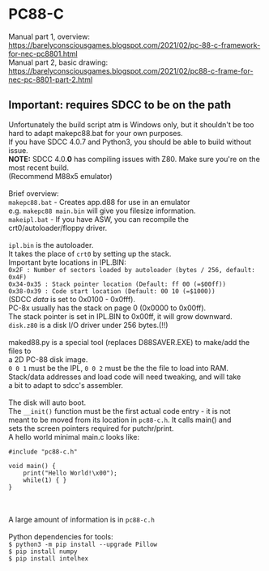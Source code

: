 # PC88-C
Manual part 1, overview: https://barelyconsciousgames.blogspot.com/2021/02/pc-88-c-framework-for-nec-pc8801.html <br> 
Manual part 2, basic drawing: https://barelyconsciousgames.blogspot.com/2021/02/pc88-c-frame-for-nec-pc-8801-part-2.html <br> 

## Important: requires SDCC to be on the path<br>
Unfortunately the build script atm is Windows only, but it shouldn't be too hard to adapt makepc88.bat for your own purposes.<br>
If you have SDCC 4.0.7 and Python3, you should be able to build without issue.<br>
<b>NOTE:</b> SDCC 4.0.<b>0</b> has compiling issues with Z80. Make sure you're on the most recent build.<br>
(Recommend M88x5 emulator)<br>
<br>
Brief overview:<br>
`makepc88.bat` - Creates app.d88 for use in an emulator<br>
e.g. `makepc88 main.bin` will give you filesize information.<br>
`makeipl.bat` - If you have ASW, you can recompile the crt0/autoloader/floppy driver.<br>
<br>
`ipl.bin` is the autoloader.<br>
It takes the place of `crt0` by setting up the stack.<br>
Important byte locations in IPL.BIN:<br>
`0x2F : Number of sectors loaded by autoloader (bytes / 256, default: 0x4F)`<br>
`0x34-0x35 : Stack pointer location (Default: ff 00 (=$00ff))`<br>
`0x38-0x39 : Code start location (Default: 00 10 (=$1000))`<br>
(SDCC _data_ is set to 0x0100 - 0x0fff).<br>
PC-8x usually has the stack on page 0 (0x0000 to 0x00ff).<br>
The stack pointer is set in IPL.BIN to 0x00ff, it will grow downward.<br>
`disk.z80` is a disk I/O driver under 256 bytes.(!!)<br>
<br>
maked88.py is a special tool (replaces D88SAVER.EXE) to make/add the files to<br>
a 2D PC-88 disk image.<br>
`0 0 1` must be the IPL, `0 0 2` must be the the file to load into RAM.<br>
Stack/data addresses and load code will need tweaking, and will take<br>
a bit to adapt to sdcc's assembler.<br>
<br>
The disk will auto boot.<br>
The `__init()` function must be the first actual code entry - it is not<br>
meant to be moved from its location in `pc88-c.h`. It calls main() and<br>
sets the screen pointers required for putchr/print.<br>
A hello world minimal main.c looks like:<br>
```
#include "pc88-c.h"

void main() { 
    print("Hello World!\x00");
    while(1) { }
}
```
<br><br>
A large amount of information is in `pc88-c.h`
<br>
<br>
Python dependencies for tools:<br>
`$ python3 -m pip install --upgrade Pillow`<br>
`$ pip install numpy`<br>
`$ pip install intelhex`<br>
